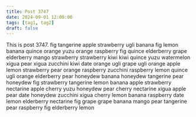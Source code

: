 ```yaml
---
title: Post 3747
date: 2024-09-01 12:00:00
tags: [tag1, tag2]
draft: false
---
```

This is post 3747.
fig
tangerine
apple
strawberry
ugli
banana
fig
lemon
banana
quince
orange
yuzu
orange
raspberry
fig
quince
elderberry
grape
elderberry
mango
strawberry
strawberry
kiwi
kiwi
quince
yuzu
watermelon
xigua
pear
xigua
zucchini
kiwi
date
orange
ugli
grape
ugli
orange
apple
lemon
strawberry
pear
orange
raspberry
zucchini
raspberry
lemon
quince
ugli
orange
elderberry
pear
honeydew
banana
honeydew
tangerine
pear
honeydew
fig
strawberry
tangerine
lemon
banana
apple
strawberry
nectarine
apple
cherry
yuzu
honeydew
pear
cherry
nectarine
xigua
apple
pear
date
honeydew
zucchini
xigua
cherry
lemon
banana
raspberry
date
lemon
elderberry
nectarine
fig
grape
grape
banana
mango
pear
tangerine
pear
raspberry
fig
elderberry
lemon
